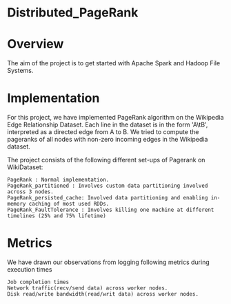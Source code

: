 # Distributed_PageRank

# Overview

The aim of the project is to get started with Apache Spark and Hadoop File Systems.

# Implementation

For this project, we have implemented PageRank algorithm on the Wikipedia Edge Relationship Dataset. Each line in the dataset is in the form 'A\tB', interpreted as a directed edge from A to B. We tried to compute the pageranks of all nodes with non-zero incoming edges in the Wikipedia dataset.

The project consists of the following different set-ups of Pagerank on WikiDataset:

    PageRank : Normal implementation.
    PageRank_partitioned : Involves custom data partitioning involved across 3 nodes.
    PageRank_persisted_cache: Involved data partitioning and enabling in-memory caching of most used RDDs.
    PageRank_FaultTolerance : Involves killing one machine at different timelines (25% and 75% lifetime)

# Metrics

We have drawn our observations from logging following metrics during execution times

    Job completion times
    Network traffic(recv/send data) across worker nodes.
    Disk read/write bandwidth(read/writ data) across worker nodes.
